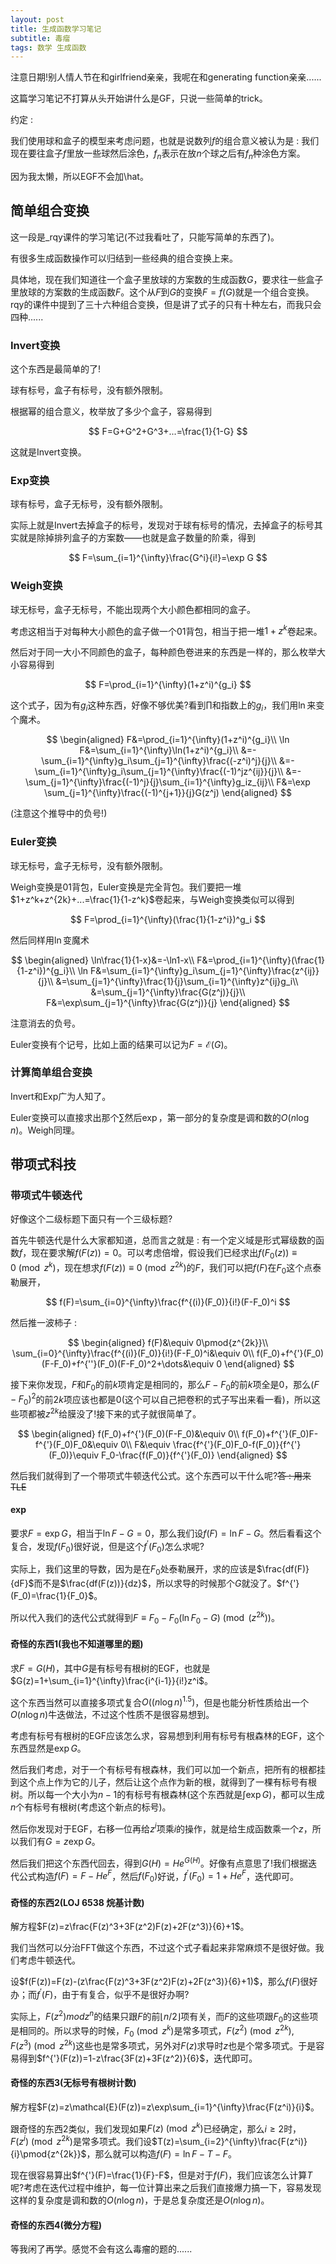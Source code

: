 ```yaml
---
layout: post
title: 生成函数学习笔记
subtitle: 毒瘤
tags: 数学 生成函数
---
```


注意日期!别人情人节在和girlfriend亲亲，我呢在和generating function亲亲......

这篇学习笔记不打算从头开始讲什么是GF，只说一些简单的trick。

约定 : 

我们使用球和盒子的模型来考虑问题，也就是说数列$f$的组合意义被认为是 : 我们现在要往盒子$f$里放一些球然后涂色，$f_n$表示在放$n$个球之后有$f_n$种涂色方案。

因为我太懒，所以EGF不会加\hat。

## 简单组合变换

这一段是_rqy课件的学习笔记(不过我看吐了，只能写简单的东西了)。

有很多生成函数操作可以归结到一些经典的组合变换上来。

具体地，现在我们知道往一个盒子里放球的方案数的生成函数$G$，要求往一些盒子里放球的方案数的生成函数$F$。这个从$F$到$G$的变换$F=f(G)$就是一个组合变换。rqy的课件中提到了三十六种组合变换，但是讲了式子的只有十种左右，而我只会四种......

### Invert变换

这个东西是最简单的了!

球有标号，盒子有标号，没有额外限制。

根据幂的组合意义，枚举放了多少个盒子，容易得到

$$
F=G+G^2+G^3+...=\frac{1}{1-G}
$$

这就是Invert变换。

### Exp变换

球有标号，盒子无标号，没有额外限制。

实际上就是Invert去掉盒子的标号，发现对于球有标号的情况，去掉盒子的标号其实就是除掉排列盒子的方案数——也就是盒子数量的阶乘，得到

$$
F=\sum_{i=1}^{\infty}\frac{G^i}{i!}=\exp G
$$

### Weigh变换

球无标号，盒子无标号，不能出现两个大小颜色都相同的盒子。

考虑这相当于对每种大小颜色的盒子做一个01背包，相当于把一堆$1+z^k$卷起来。

然后对于同一大小不同颜色的盒子，每种颜色卷进来的东西是一样的，那么枚举大小容易得到

$$
F=\prod_{i=1}^{\infty}(1+z^i)^{g_i}
$$

这个式子，因为有$g_i$这种东西，好像不够优美?看到$\prod$和指数上的$g_i$，我们用$\ln$来变个魔术。

$$
\begin{aligned}
F&=\prod_{i=1}^{\infty}(1+z^i)^{g_i}\\
\ln F&=\sum_{i=1}^{\infty}\ln(1+z^i)^{g_i}\\
&=-\sum_{i=1}^{\infty}g_i\sum_{j=1}^{\infty}\frac{(-z^i)^j}{j}\\
&=-\sum_{i=1}^{\infty}g_i\sum_{j=1}^{\infty}\frac{(-1)^jz^{ij}}{j}\\
&=-\sum_{j=1}^{\infty}\frac{(-1)^j}{j}\sum_{i=1}^{\infty}g_iz_{ij}\\
F&=\exp \sum_{j=1}^{\infty}\frac{(-1)^{j+1}}{j}G(z^j)
\end{aligned}
$$

(注意这个推导中的负号!)

### Euler变换

球无标号，盒子无标号，没有额外限制。

Weigh变换是01背包，Euler变换是完全背包。我们要把一堆$1+z^k+z^{2k}+...=\frac{1}{1-z^k}$卷起来，与Weigh变换类似可以得到

$$
F=\prod_{i=1}^{\infty}(\frac{1}{1-z^i})^g_i
$$

然后同样用$\ln$变魔术

$$
\begin{aligned}
\ln\frac{1}{1-x}&=-\ln1-x\\
F&=\prod_{i=1}^{\infty}(\frac{1}{1-z^i})^{g_i}\\
\ln F&=\sum_{i=1}^{\infty}g_i\sum_{j=1}^{\infty}\frac{z^{ij}}{j}\\
&=\sum_{j=1}^{\infty}\frac{1}{j}\sum_{i=1}^{\infty}z^{ij}g_i\\
&=\sum_{j=1}^{\infty}\frac{G(z^j)}{j}\\
F&=\exp\sum_{j=1}^{\infty}\frac{G(z^j)}{j}
\end{aligned}
$$

注意消去的负号。

Euler变换有个记号，比如上面的结果可以记为$F=\mathcal{E}(G)$。

### 计算简单组合变换

Invert和Exp广为人知了。

Euler变换可以直接求出那个$\sum$然后$\exp$，第一部分的复杂度是调和数的$O(n\log n)$。Weigh同理。

## 带项式科技

### 带项式牛顿迭代

好像这个二级标题下面只有一个三级标题?

首先牛顿迭代是什么大家都知道，总而言之就是 : 有一个定义域是形式幂级数的函数$f$，现在要求解$f(F(z))=0$。可以考虑倍增，假设我们已经求出$f(F_0(z))\equiv 0\pmod{z^k}$，现在想求$f(F(z))\equiv 0\pmod{z^{2k}}$的$F$，我们可以把$f(F)$在$F_0$这个点泰勒展开，

$$
f(F)=\sum_{i=0}^{\infty}\frac{f^{(i)}(F_0)}{i!}(F-F_0)^i
$$

然后推一波柿子 : 

$$
\begin{aligned}
f(F)&\equiv 0\pmod{z^{2k}}\\
\sum_{i=0}^{\infty}\frac{f^{(i)}(F_0)}{i!}(F-F_0)^i&\equiv 0\\
f(F_0)+f^{'}(F_0)(F-F_0)+f^{''}(F_0)(F-F_0)^2+\dots&\equiv 0
\end{aligned}
$$

接下来你发现，$F$和$F_0$的前$k$项肯定是相同的，那么$F-F_0$的前$k$项全是$0$，那么$(F-F_0)^2$的前$2k$项应该也都是0(这个可以自己把卷积的式子写出来看一看)，所以这些项都被$z^{2k}$给膜没了!接下来的式子就很简单了。

$$
\begin{aligned}
f(F_0)+f^{'}(F_0)(F-F_0)&\equiv 0\\
f(F_0)+f^{'}(F_0)F-f^{'}(F_0)F_0&\equiv 0\\
F&\equiv \frac{f^{'}(F_0)F_0-f(F_0)}{f^{'}(F_0)}\equiv F_0-\frac{f(F_0)}{f^{'}(F_0)}
\end{aligned}
$$

然后我们就得到了一个带项式牛顿迭代公式。这个东西可以干什么呢?~~答 : 用来TLE~~

#### $\exp$

要求$F=\exp G$，相当于$\ln F-G=0$，那么我们设$f(F)=\ln F-G$。然后看看这个复合，发现$f(F_0)$很好说，但是这个$f^{'}(F_0)$怎么求呢?

实际上，我们这里的导数，因为是在$F_0$处泰勒展开，求的应该是$\frac{df(F)}{dF}$而不是$\frac{df(F(z))}{dz}$，所以求导的时候那个$G$就没了。$f^{'}(F_0)=\frac{1}{F_0}$。

所以代入我们的迭代公式就得到$F\equiv F_0-F_0(\ln F_0-G)\pmod(z^{2k})$。

#### 奇怪的东西1(我也不知道哪里的题)

求$F=G(H)$，其中$G$是有标号有根树的EGF，也就是$G(z)=1+\sum_{i=1}^{\infty}\frac{i^{i-1}}{i!}z^i$。

这个东西当然可以直接多项式复合$O((n\log n)^{1.5})$，但是也能分析性质给出一个$O(n\log n)$牛迭做法，不过这个性质不是很容易想到。

考虑有标号有根树的EGF应该怎么求，容易想到利用有标号有根森林的EGF，这个东西显然是$\exp G$。

然后我们考虑，对于一个有标号有根森林，我们可以加一个新点，把所有的根都挂到这个点上作为它的儿子，然后让这个点作为新的根，就得到了一棵有标号有根树。所以每一个大小为$n-1$的有标号有根森林(这个东西就是$\int\exp G$)，都可以生成$n$个有标号有根树(考虑这个新点的标号)。

然后你发现对于EGF，右移一位再给$z^i$项乘$i$的操作，就是给生成函数乘一个$z$，所以我们有$G=z\exp G$。

然后我们把这个东西代回去，得到$G(H)=He^{G(H)}$。好像有点意思了!我们根据迭代公式构造$f(F)=F-He^F$，然后$f(F_0)$好说，$f^{'}(F_0)=1+He^F$，迭代即可。

#### 奇怪的东西2(LOJ 6538 烷基计数)

解方程$F(z)=z\frac{F(z)^3+3F(z^2)F(z)+2F(z^3)}{6}+1$。

我们当然可以分治FFT做这个东西，不过这个式子看起来非常麻烦不是很好做。我们考虑牛顿迭代。

设$f(F(z))=F(z)-(z\frac{F(z)^3+3F(z^2)F(z)+2F(z^3)}{6}+1)$，那么$f(F)$很好办；而$f^{'}(F)$，由于有复合，似乎不是很好办啊?

实际上，$F(z^2) mod z^n$的结果只跟$F$的前$\lfloor n/2\rfloor$项有关，而$F$的这些项跟$F_0$的这些项是相同的。所以求导的时候，$F_0\pmod{z^k}$是常多项式，$F(z^2)\pmod{z^{2k}},F(z^3)\pmod{z^{2k}}$这些也是常多项式，另外对$F(z)$求导时$z$也是个常多项式。于是容易得到$f^{'}(F(z))=1-z\frac{3F(z)+3F(z^2)}{6}$，迭代即可。

#### 奇怪的东西3(无标号有根树计数)

解方程$F(z)=z\mathcal{E}(F(z))=z\exp\sum_{i=1}^{\infty}\frac{F(z^i)}{i}$。

跟奇怪的东西2类似，我们发现如果$F(z)\pmod{z^k}$已经确定，那么$i\geq 2$时，$F(z^i)\pmod{z^{2k}}$是常多项式。我们设$T(z)=\sum_{i=2}^{\infty}\frac{F(z^i)}{i}\pmod{z^{2k}}$，那么就可以构造$f(F)=\ln F-T-F$。

现在很容易算出$f^{'}(F)=\frac{1}{F}-F$，但是对于$f(F)$，我们应该怎么计算$T$呢?考虑在迭代过程中维护，每一位计算出来之后我们直接爆力搞一下，容易发现这样的复杂度是调和数的$O(n\log n)$，于是总复杂度还是$O(n\log n)$。

#### 奇怪的东西4(微分方程)

等我闲了再学。感觉不会有这么毒瘤的题的......



